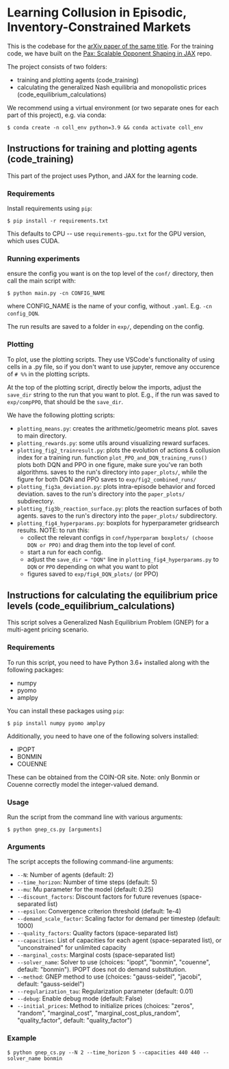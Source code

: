 # Learning Collusion in Episodic, Inventory-Constrained Markets
This is the codebase for the [arXiv paper of the same title](https://arxiv.org/abs/2410.18871). For the training code, we have built on the [Pax: Scalable Opponent Shaping in JAX](https://github.com/ucl-dark/pax/tree/main) repo.

The project consists of two folders: 
- training and plotting agents (code_training)
- calculating the generalized Nash equilibria and monopolistic prices (code_equilibrium_calculations)

We recommend using a virtual environment (or two separate ones for each part of this project), e.g. via conda:

```
$ conda create -n coll_env python=3.9 && conda activate coll_env
```

## Instructions for training and plotting agents (code_training)
This part of the project uses Python, and JAX for the learning code.

### Requirements
Install requirements using `pip`: 

```
$ pip install -r requirements.txt 
```

This defaults to CPU -- use `requirements-gpu.txt` for the GPU version, which uses CUDA.

### Running experiments
ensure the config you want is on the top level of the `conf/` directory, then call the main script with:

```
$ python main.py -cn CONFIG_NAME
```

where CONFIG_NAME is the name of your config, without `.yaml`. E.g. `-cn config_DQN`.

The run results are saved to a folder in `exp/`, depending on the config.

### Plotting
To plot, use the plotting scripts. They use VSCode's functionality of using cells in a .py file, so if you don't want to use jupyter, remove any occurence of `# %%` in the plotting scripts.

At the top of the plotting script, directly below the imports, adjust the `save_dir` string to the run that you want to plot. E.g., if the run was saved to `exp/compPPO`, that should be the `save_dir`. 

We have the following plotting scripts:

- `plotting_means.py`: creates the arithmetic/geometric means plot. saves to main directory.
- `plotting_rewards.py`: some utils around visualizing reward surfaces. 
- `plotting_fig2_trainresult.py`: plots the evolution of actions & collusion index for a training run. function `plot_PPO_and_DQN_training_runs()` plots both DQN and PPO in one figure, make sure you've ran both algorithms. saves to the run's directory into `paper_plots/`, while the figure for both DQN and PPO saves to `exp/fig2_combined_runs/`
- `plotting_fig3a_deviation.py`: plots intra-episode behavior and forced deviation. saves to the run's directory into the `paper_plots/` subdirectory.
- `plotting_fig3b_reaction_surface.py`: plots the reaction surfaces of both agents. saves to the run's directory into the `paper_plots/` subdirectory.
- `plotting_fig4_hyperparams.py`: boxplots for hyperparameter gridsearch results. NOTE: to run this: 
  - collect the relevant configs in `conf/hyperparam boxplots/ (choose DQN or PPO)` and drag them into the top level of conf. 
  - start a run for each config. 
  - adjust the `save_dir = "DQN"` line in `plotting_fig4_hyperparams.py` to `DQN` or `PPO` depending on what you want to plot
  - figures saved to `exp/fig4_DQN_plots/` (or PPO)

## Instructions for calculating the equilibrium price levels (code_equilibrium_calculations)

This script solves a Generalized Nash Equilibrium Problem (GNEP) for a multi-agent pricing scenario.

### Requirements
To run this script, you need to have Python 3.6+ installed along with the following packages:

- numpy
- pyomo
- amplpy

You can install these packages using `pip`:

```
$ pip install numpy pyomo amplpy
```

Additionally, you need to have one of the following solvers installed:
- IPOPT
- BONMIN
- COUENNE

These can be obtained from the COIN-OR site. Note: only Bonmin or Couenne correctly model the integer-valued demand.

### Usage

Run the script from the command line with various arguments:

```
$ python gnep_cs.py [arguments]
```


### Arguments

The script accepts the following command-line arguments:

- `--N`: Number of agents (default: 2)
- `--time_horizon`: Number of time steps (default: 5)
- `--mu`: Mu parameter for the model (default: 0.25)
- `--discount_factors`: Discount factors for future revenues (space-separated list)
- `--epsilon`: Convergence criterion threshold (default: 1e-4)
- `--demand_scale_factor`: Scaling factor for demand per timestep (default: 1000)
- `--quality_factors`: Quality factors (space-separated list)
- `--capacities`: List of capacities for each agent (space-separated list), or "unconstrained" for unlimited capacity
- `--marginal_costs`: Marginal costs (space-separated list)
- `--solver_name`: Solver to use (choices: "ipopt", "bonmin", "couenne", default: "bonmin"). IPOPT does not do demand substitution.
- `--method`: GNEP method to use (choices: "gauss-seidel", "jacobi", default: "gauss-seidel")
- `--regularization_tau`: Regularization parameter (default: 0.01)
- `--debug`: Enable debug mode (default: False)
- `--initial_prices`: Method to initialize prices (choices: "zeros", "random", "marginal_cost", "marginal_cost_plus_random", "quality_factor", default: "quality_factor")

### Example

```
$ python gnep_cs.py --N 2 --time_horizon 5 --capacities 440 440 --solver_name bonmin
```
